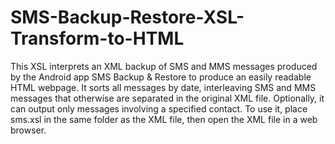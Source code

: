 # SMS-Backup-Restore-XSL-Transform-to-HTML
This XSL interprets an XML backup of SMS and MMS messages produced by the Android app SMS Backup &amp; Restore to produce an easily readable HTML webpage. It sorts all messages by date, interleaving SMS and MMS messages that otherwise are separated in the original XML file. Optionally, it can output only messages involving a specified contact.  To use it, place sms.xsl in the same folder as the XML file, then open the XML file in a web browser.

